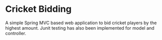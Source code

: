# Cricket Bidding
 A simple Spring MVC based web application to bid cricket players by the highest amount. Junit testing has also been implemented for model and controller.
